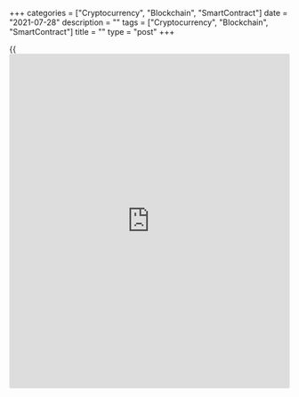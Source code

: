+++
categories = ["Cryptocurrency", "Blockchain", "SmartContract"]
date = "2021-07-28"
description = ""
tags = ["Cryptocurrency", "Blockchain", "SmartContract"]
title = ""
type = "post"
+++

{{<iframe id="large-banner" src="https://www.bounty.group/#slide=7.0" width="100%" height="600" scrolling="no" style="border: 0px solid rgb(216, 221, 230); border-radius: 3px;">}}



None